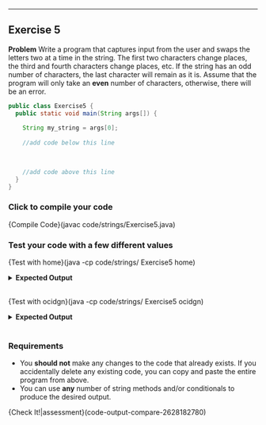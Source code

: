 ----------

## Exercise 5

**Problem**
Write a program that captures input from the user and swaps the letters two at a time in the string. The first two characters change places, the third and fourth characters change places, etc. If the string has an odd number of characters, the last character will remain as it is. Assume that the program will only take an **even** number of characters, otherwise, there will be an error.

```java
public class Exercise5 {
  public static void main(String args[]) {
    
    String my_string = args[0];
    
    //add code below this line
    

    
    //add code above this line
  }
}
```

### Click to compile your code
{Compile Code}(javac code/strings/Exercise5.java)

### Test your code with a few different values

{Test with home}(java -cp code/strings/ Exercise5 home)
<details><summary><b>Expected Output</b></summary><code>ohem</code></details><br>

{Test with ocidgn}(java -cp code/strings/ Exercise5 ocidgn)
<details><summary><b>Expected Output</b></summary><code>coding</code></details><br>

### Requirements
* You **should not** make any changes to the code that already exists. If you accidentally delete any existing code, you can copy and paste the entire program from above.
* You can use **any** number of string methods and/or conditionals to produce the desired output.

{Check It!|assessment}(code-output-compare-2628182780)
